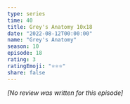 ```yaml
---
type: series
time: 40
title: Grey's Anatomy 10x18
date: "2022-08-12T00:00:00"
name: "Grey's Anatomy"
season: 10
episode: 18
rating: 3
ratingEmoji: "⭐️⭐️⭐️"
share: false
---
```


_[No review was written for this episode]_
